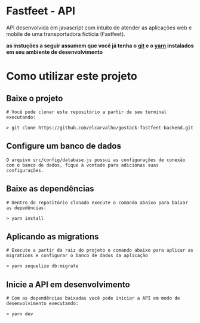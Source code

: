 # Fastfeet - API

API desenvolvida em javascript com intuito de atender as aplicações web e mobile
de uma transportadora fictícia (Fastfeet).

**as instuções a seguir assumem que você já tenha o [git](https://git-scm.com/book/en/v2/Getting-Started-Installing-Git) e o [yarn](https://classic.yarnpkg.com/en/docs/install#mac-stable) instalados em seu ambiente de desenvolvimento**

# Como utilizar este projeto

## Baixe o projeto
```
# Você pode clonar este repositório a partir de seu terminal executando:

> git clone https://github.com/elcarvalho/gostack-fastfeet-backend.git
```

## Configure um banco de dados
```
O arquivo src/config/database.js possui as configurações de conexão com o banco de dados, fique à vontade para adicionas suas configurações.
```

## Baixe as dependências
```
# Dentro do repositório clonado execute o comando abaixo para baixar as depedências:

> yarn install
```

## Aplicando as migrations
```
# Execute a partir da raiz do projeto o comando abaixo para aplicar as migrations e configurar o banco de dados da aplicação

> yarn sequelize db:migrate
```

## Inicie a API em desenvolvimento
```
# Com as dependências baixadas você pode iniciar a API em modo de desenvolvimento executando:

> yarn dev
```
